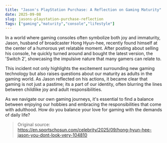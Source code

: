 ```yaml
---
title: "Jason's PlayStation Purchase: A Reflection on Gaming Maturity"
date: 2025-09-08
slug: jasons-playstation-purchase-reflection
Tags: ["gaming","maturity","console","lifestyle"]
---
```

In a world where gaming consoles often symbolize both joy and immaturity, Jason, husband of broadcaster Hong Hyun-hee, recently found himself at the center of a humorous yet relatable moment. After posting about selling his console, he quickly turned around and bought the latest version, the 'Switch 2', showcasing the impulsive nature that many gamers can relate to. 

This incident not only highlights the excitement surrounding new gaming technology but also raises questions about our maturity as adults in the gaming world. As Jason reflected on his actions, it became clear that gaming is not just a pastime; its a part of our identity, often blurring the lines between childlike joy and adult responsibilities. 

As we navigate our own gaming journeys, it's essential to find a balance between enjoying our hobbies and embracing the responsibilities that come with adulthood. How do you balance your love for gaming with the demands of daily life?
> Original source: https://en.sportschosun.com/celebrity/2025/09/hong-hyun-hee-jason-you-dont-look-very-104810